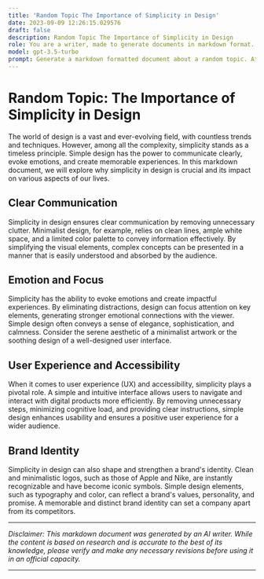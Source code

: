 ```yaml
---
title: 'Random Topic The Importance of Simplicity in Design'
date: 2023-09-09 12:26:15.029576
draft: false
description: Random Topic The Importance of Simplicity in Design
role: You are a writer, made to generate documents in markdown format. It is very important that all of the documents you generate are in valid markdown format.
model: gpt-3.5-turbo
prompt: Generate a markdown formatted document about a random topic. At the bottom, include a disclaimer explaining that the document was generated by you. The first line of the document should be the title. Make sure that the entire document is in proper markdown format, using a mix of various tags to make the document visually appealing.
---
```


# Random Topic: The Importance of Simplicity in Design

The world of design is a vast and ever-evolving field, with countless trends and techniques. However, among all the complexity, simplicity stands as a timeless principle. Simple design has the power to communicate clearly, evoke emotions, and create memorable experiences. In this markdown document, we will explore why simplicity in design is crucial and its impact on various aspects of our lives.

## Clear Communication

Simplicity in design ensures clear communication by removing unnecessary clutter. Minimalist design, for example, relies on clean lines, ample white space, and a limited color palette to convey information effectively. By simplifying the visual elements, complex concepts can be presented in a manner that is easily understood and absorbed by the audience.

## Emotion and Focus

Simplicity has the ability to evoke emotions and create impactful experiences. By eliminating distractions, design can focus attention on key elements, generating stronger emotional connections with the viewer. Simple design often conveys a sense of elegance, sophistication, and calmness. Consider the serene aesthetic of a minimalist artwork or the soothing design of a well-designed user interface.

## User Experience and Accessibility

When it comes to user experience (UX) and accessibility, simplicity plays a pivotal role. A simple and intuitive interface allows users to navigate and interact with digital products more efficiently. By removing unnecessary steps, minimizing cognitive load, and providing clear instructions, simple design enhances usability and ensures a positive user experience for a wider audience.

## Brand Identity

Simplicity in design can also shape and strengthen a brand's identity. Clean and minimalistic logos, such as those of Apple and Nike, are instantly recognizable and have become iconic symbols. Simple design elements, such as typography and color, can reflect a brand's values, personality, and promise. A memorable and distinct brand identity can set a company apart from its competitors.
 
___

*Disclaimer: This markdown document was generated by an AI writer. While the content is based on research and is accurate to the best of its knowledge, please verify and make any necessary revisions before using it in an official capacity.*

___